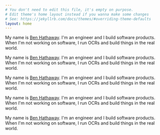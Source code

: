 ```yaml
---
# You don't need to edit this file, it's empty on purpose.
# Edit theme's home layout instead if you wanna make some changes
# See: https://jekyllrb.com/docs/themes/#overriding-theme-defaults
layout: home
---
```


My name is [Ben Hathaway](about/). I'm an engineer and I build software products. When I'm not working on software, I run OCRs and build things in the real world.

My name is [Ben Hathaway](about/). I'm an engineer and I build software products. When I'm not working on software, I run OCRs and build things in the real world.

My name is [Ben Hathaway](about/). I'm an engineer and I build software products. When I'm not working on software, I run OCRs and build things in the real world.

My name is [Ben Hathaway](about/). I'm an engineer and I build software products. When I'm not working on software, I run OCRs and build things in the real world.

My name is [Ben Hathaway](about/). I'm an engineer and I build software products. When I'm not working on software, I run OCRs and build things in the real world.
